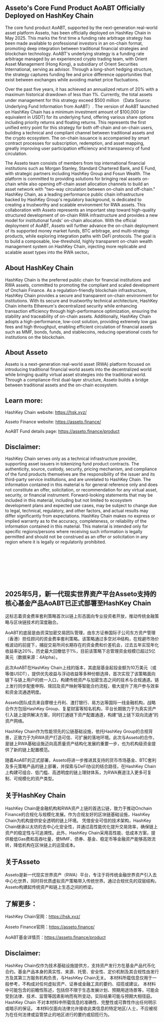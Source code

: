 ## Asseto's Core Fund Product AoABT Officially Deployed on HashKey Chain
The core fund product AoABT, supported by the next-generation real-world asset platform Asseto, has been officially deployed on HashKey Chain in May 2025. This marks the first time a funding rate arbitrage strategy has been made available to professional investors in an on-chain format, promoting deep integration between traditional financial strategies and blockchain technology.
AoABT's underlying strategy is a funding rate arbitrage managed by an experienced crypto trading team, with Orient Asset Management (Hong Kong), a subsidiary of Orient Securities International, serving as advisor. Through a long-short hedging structure, the strategy captures funding fee and price difference opportunities that exist between exchanges while avoiding market price fluctuations. 

Over the past five years, it has achieved an annualized return of 20% with a maximum historical drawdown of less than 1%. Currently, the total assets under management for this strategy exceed $500 million （Data Source: Underlying Fund Information from AoABT）.
The version of AoABT launched on HashKey Chain has a minimum investment amount of $100,000 (or equivalent in USDT) for its underlying fund, offering various share options including priority returns and floating returns. This represents the first unified entry point for this strategy for both off-chain and on-chain users, building a technical and compliant channel between traditional assets and the crypto ecosystem. The on-chain issuance is accompanied by smart contract processes for subscription, redemption, and asset mapping, greatly improving user participation efficiency and transparency of fund circulation.

The Asseto team consists of members from top international financial institutions such as Morgan Stanley, Standard Chartered Bank, and E Fund, with strategic partners including HashKey Group and Fosun Wealth. The platform is committed to providing solutions for bringing real assets on-chain while also opening off-chain asset allocation channels to build an asset network with "two-way circulation between on-chain and off-chain."
HashKey Chain, as a leading performance public chain infrastructure backed by HashKey Group's regulatory background, is dedicated to creating a trustworthy and scalable environment for RWA assets. This collaboration with Asseto represents an important step toward high-quality structured development of on-chain RWA infrastructure and provides a new model for institutional funds' on-chain allocation.
With the official deployment of AoABT, Asseto will further advance the on-chain deployment of its supported money market funds, BTC arbitrage, and multi-strategy products, while exploring integration paths with DeFi protocols. The goal is to build a composable, low-threshold, highly transparent on-chain wealth management system on HashKey Chain, injecting more replicable and scalable asset types into the RWA sector。

## About HashKey Chain
HashKey Chain is the preferred public chain for financial institutions and RWA assets, committed to promoting the compliant and scaled development of Onchain Finance. As a regulation-friendly blockchain infrastructure, HashKey Chain provides a secure and transparent on-chain environment for institutions.
With its secure and trustworthy technical architecture, HashKey Chain inherits Ethereum's decentralized security while enhancing transaction efficiency through high-performance optimization, ensuring the stability and traceability of on-chain assets. Additionally, HashKey Chain adopts a high-performance, low-cost solution, providing extremely low gas fees and high throughput, enabling efficient circulation of financial assets such as MMF, bonds, funds, and stablecoins, reducing operational costs for institutions on the blockchain.

## About Asseto
Asseto is a next-generation real-world asset (RWA) platform focused on introducing traditional financial world assets into the decentralized world while bringing quality virtual asset strategies into the traditional world. Through a compliance-first dual-layer structure, Asseto builds a bridge between traditional assets and the on-chain ecosystem.

## Learn more: 
HashKey Chain website: https://hsk.xyz/

Asseto Finance website: https://asseto.finance/

AoABT Fund details page: https://asseto.finance/product

## Disclaimer: 
HashKey Chain serves only as a technical infrastructure provider, supporting asset issuers in tokenizing fund product contracts. The authenticity, source, custody, security, pricing mechanism, and compliance of the fund products themselves are the responsibility of the issuer and its third-party service institutions, and are unrelated to HashKey Chain.
The information contained in this material is for general reference only and does not constitute an offer, solicitation, or recommendation for any virtual asset, security, or financial instrument.
Forward-looking statements that may be included in this material, including but not limited to ecosystem development plans and expected use cases, may be subject to change due to legal, technical, regulatory, and other factors, and actual results may differ significantly from expectations. HashKey Chain makes no express or implied warranty as to the accuracy, completeness, or reliability of the information contained in this material.
This material is intended only for specific regions/persons where receiving such information is legally permitted and should not be construed as an offer or solicitation in any region where it is legally or regulatorily prohibited.

<br></br>
<br></br>
<br></br>

## 2025年5月，新一代现实世界资产平台Asseto支持的核心基金产品AoABT已正式部署至HashKey Chain

这标志着资金费率套利策略首次以链上形态面向专业投资者开放，推动传统金融策略与区块链技术的深度融合。

AoABT的底层是由资深加密交易团队管理，由东方证券国际子公司东方资产管理（香港）担任顾问的资金费率套利策略。该策略通过多空对冲结构，在规避市场价格波动的前提下，捕捉交易所间长期存在的资金费和价差机会，过去五年实现年化收益率达20%，历史最大回撤低于1%，目前该策略下总管理资金规模已超过5亿美元（数据来源：4Alpha）。

此次AoABT在HashKey Chain上线的版本，其底层基金起投金额为10万美元（或等值USDT），提供优先收益与浮动收益等多种份额选择，首次实现了该策略面向链下与链上用户的统一入口，构建传统资产与加密生态之间的技术与合规通道。链上发行同步配套申购、赎回及资产映射等智能合约流程，极大提升了用户参与效率和资金流通透明度。

Asseto团队成员来自摩根士丹利、渣打银行、易方达等国际一线金融机构，战略合作方包括HashKey Group、复星财富等知名机构，平台长期致力于为真实资产引入链上提供解决方案，同时打通链下资产配置通道，构建“链上链下双向流通”的资产网络。

HashKey Chain作为性能领先的公链基础设施，依托HashKey Group的合规背景，正致力于为RWA资产打造可信、可扩展的落地环境。此次与Asseto的合作，是链上RWA基础设施迈向高质量资产结构化发展的重要一步，也为机构级资金提供了新的链上配置模范。

随着AoABT的正式部署，Asseto将进一步推进其支持的货币市场基金、BTC套利及多元策略产品的链上部署，并探索与DeFi协议的结合路径，在HashKey Chain上构建可组合、低门槛、高透明度的链上理财体系，为RWA赛道注入更多可复制、可规模化的资产类型。

## 关于HashKey Chain
HashKey Chain是金融机构和RWA资产上链的首选公链，致力于推动Onchain Finance的合规化与规模化发展。作为合规友好的区块链基础设施，HashKey Chain为机构提供安全透明的链上环境。
凭借安全可信的技术架构，HashKey Chain继承以太坊的去中心化安全性，并通过高性能优化提升交易效率，确保链上资产的稳定性与可追溯性。此外，HashKey Chain采用高性能、低成本方案，提供极低Gas费和高吞吐量，使MMF、债券、基金、稳定币等金融资产能够高效流转，降低机构在区块链上的运营成本。

## 关于Asseto 
Asseto是新一代现实世界资产（RWA）平台，专注于将传统金融世界资产引入去中心化世界，同时将优质虚拟资产策略带入传统世界。通过合规优先的双层结构，Asseto构建起传统资产和链上生态之间的桥梁。

## 了解更多：
HashKey Chain官网：https://hsk.xyz/

Asseto Finance官网：https://asseto.finance/

AoABT基金详情页：https://asseto.finance/product


## Disclaimer: 
HashKey Chain仅作为技术基础设施提供方，支持资产发行方在基金产品代币化合约。基金产品本身的真实性、来源、托管、安全性、定价机制及其合规性由发行方及其第三方服务机构负责，与HashKey Chain无关。
本材料所载信息仅用于一般参考，不构成对任何虚拟资产、证券或金融工具的要约、招揽或建议。
本材料中可能包含的前瞻性陈述，包括但不限于生态发展计划、预期用途场景等，可能会受到法律、技术、监管等因素影响而有所变动，实际结果可能与预期大相径庭。HashKey Chain 不对本材料中所载信息的准确性、完整性或可靠性作出任何明示或暗示的保证。
本材料仅面向法律允许接收此类信息的特定地区/人士，不应被视为在任何法律或监管禁止的地区进行的要约或招揽行为。
